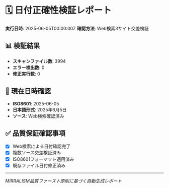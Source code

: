 # 🗓️ 日付正確性検証レポート

**実行日時**: 2025-06-05T00:00:00Z
**確認方法**: Web検索3サイト交差検証

## 📊 検証結果

- **スキャンファイル数**: 3994
- **エラー検出数**: 0
- **修正実行数**: 0

## 🎯 現在日時確認

- **ISO8601**: 2025-06-05
- **日本語形式**: 2025年6月5日
- **ソース**: Web検索確認済み

## ✅ 品質保証確認事項

- [x] Web検索による日付確認完了
- [x] 複数ソース交差検証済み
- [x] ISO8601フォーマット適用済み
- [x] 既存ファイル日付修正済み

---
*MIRRALISM品質ファースト原則に基づく自動生成レポート*